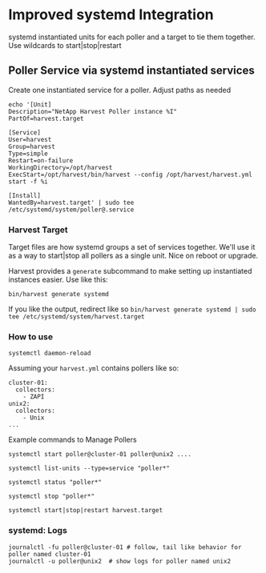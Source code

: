 # Improved systemd Integration

systemd instantiated units for each poller and a target to tie them together. Use wildcards to start|stop|restart

## Poller Service via systemd instantiated services

Create one instantiated service for a poller. Adjust paths as needed

```
echo '[Unit]
Description="NetApp Harvest Poller instance %I"
PartOf=harvest.target

[Service]
User=harvest
Group=harvest
Type=simple
Restart=on-failure 
WorkingDirectory=/opt/harvest
ExecStart=/opt/harvest/bin/harvest --config /opt/harvest/harvest.yml start -f %i

[Install]
WantedBy=harvest.target' | sudo tee /etc/systemd/system/poller@.service

```

### Harvest Target

Target files are how systemd groups a set of services together. We'll use it as a way to start|stop all pollers as a single unit. Nice on reboot or upgrade.

Harvest provides a `generate` subcommand to make setting up instantiated instances easier. Use like this:

```
bin/harvest generate systemd
```

If you like the output, redirect like so `bin/harvest generate systemd | sudo tee /etc/systemd/system/harvest.target`

### How to use

`systemctl daemon-reload`

Assuming your `harvest.yml` contains pollers like so:

```
cluster-01:
  collectors:
    - ZAPI
unix2:
  collectors:
    - Unix
...
```

Example commands to Manage Pollers

```
systemctl start poller@cluster-01 poller@unix2 ....

systemctl list-units --type=service "poller*"

systemctl status "poller*"

systemctl stop "poller*"

systemctl start|stop|restart harvest.target

```

### systemd: Logs

```
journalctl -fu poller@cluster-01 # follow, tail like behavior for poller named cluster-01
journalctl -u poller@unix2  # show logs for poller named unix2
```
